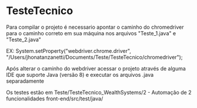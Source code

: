 # TesteTecnico
 
Para compilar o projeto é necessario apontar o caminho do chromedriver para o caminho correto em sua máquina nos arquivos "Teste_1.java" e "Teste_2.java"

EX: System.setProperty("webdriver.chrome.driver", "/Users/jhonatanzanetti/Documents/Teste/TesteTecnico/chromedriver");

Após alterar o caminho do webdriver acessar o projeto através de alguma IDE que suporte Java (versão 8) e executar os arquivos .java separadamente

Os testes estão em Teste/TesteTecnico_WealthSystems/2 - Automação de 2 funcionalidades front-end/src/test/java/
